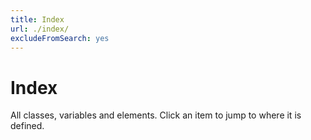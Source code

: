 ```yaml
---
title: Index
url: ./index/
excludeFromSearch: yes
---
```


# Index

All classes, variables and elements. Click an item to jump to where it is defined.

<ul id="index-of-everything" role="list" 
  class="list-of-links textcolumns" style="--col-width: 16ch"></ul>
